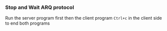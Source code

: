 ### Stop and Wait ARQ protocol
Run the server program first then the client program
`Ctrl+c` in the client side to end both programs
